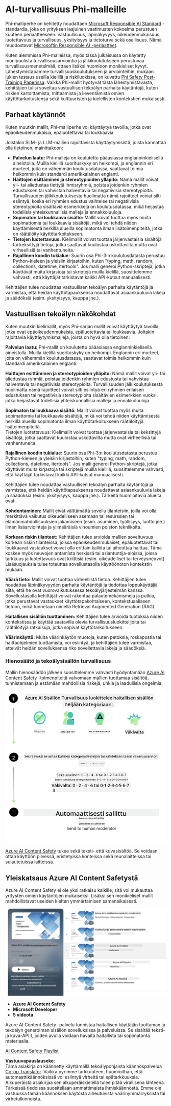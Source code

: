 <!--
CO_OP_TRANSLATOR_METADATA:
{
  "original_hash": "c8273672cc57df2be675407a1383aaf0",
  "translation_date": "2025-05-09T06:05:38+00:00",
  "source_file": "md/01.Introduction/01/01.AISafety.md",
  "language_code": "fi"
}
-->
# AI-turvallisuus Phi-malleille  
Phi-malliperhe on kehitetty noudattaen [Microsoft Responsible AI Standard](https://query.prod.cms.rt.microsoft.com/cms/api/am/binary/RE5cmFl) -standardia, joka on yrityksen laajuinen vaatimusten kokoelma perustuen kuuteen periaatteeseen: vastuullisuus, läpinäkyvyys, oikeudenmukaisuus, luotettavuus ja turvallisuus, yksityisyys ja tietoturva sekä osallisuus. Nämä muodostavat [Microsoftin Responsible AI -periaatteet](https://www.microsoft.com/ai/responsible-ai).  

Kuten aiemmissa Phi-malleissa, myös tässä julkaisussa on käytetty monipuolista turvallisuusarviointia ja jälkikoulutukseen perustuvaa turvallisuusmenetelmää, ottaen lisäksi huomioon monikieliset kyvyt. Lähestymistapamme turvallisuuskoulutukseen ja arviointeihin, mukaan lukien testaus useilla kielillä ja riskiluokissa, on kuvattu [Phi Safety Post-Training Paperissa](https://arxiv.org/abs/2407.13833). Vaikka Phi-mallit hyötyvät tästä lähestymistavasta, kehittäjien tulisi soveltaa vastuullisen tekoälyn parhaita käytäntöjä, kuten riskien kartoittamista, mittaamista ja lieventämistä omien käyttötarkoitustensa sekä kulttuuristen ja kielellisten kontekstien mukaisesti.  

## Parhaat käytännöt  

Kuten muutkin mallit, Phi-malliperhe voi käyttäytyä tavoilla, jotka ovat epäoikeudenmukaisia, epäluotettavia tai loukkaavia.  

Joistakin SLM- ja LLM-mallien rajoittavista käyttäytymisistä, joista kannattaa olla tietoinen, mainittakoon:  

- **Palvelun laatu:** Phi-malleja on koulutettu pääasiassa englanninkielisellä aineistolla. Muilla kielillä suorituskyky on heikompi, ja englannin eri murteet, joita on vähemmän koulutusdatassa, saattavat toimia heikommin kuin standardi amerikkalainen englanti.  
- **Haittojen esittäminen ja stereotypioiden ylläpito:** Nämä mallit voivat yli- tai aliedustaa tiettyjä ihmisryhmiä, poistaa joidenkin ryhmien edustuksen tai vahvistaa halventavia tai negatiivisia stereotypioita. Turvallisuuden jälkikoulutuksesta huolimatta nämä rajoitteet voivat silti esiintyä, koska eri ryhmien edustus vaihtelee tai negatiivisia stereotypioita sisältäviä esimerkkejä on koulutusdatassa, mikä heijastaa todellisia yhteiskunnallisia malleja ja ennakkoluuloja.  
- **Sopimaton tai loukkaava sisältö:** Mallit voivat tuottaa myös muita sopimattomia tai loukkaavia sisältöjä, mikä voi tehdä niiden käyttämisestä herkillä alueilla sopimatonta ilman lisätoimenpiteitä, jotka on räätälöity käyttötarkoitukseen.  
- **Tietojen luotettavuus:** Kielimallit voivat tuottaa järjenvastaisia sisältöjä tai keksittyjä tietoja, jotka saattavat kuulostaa uskottavilta mutta ovat virheellisiä tai vanhentuneita.  
- **Rajallinen koodin tukialue:** Suurin osa Phi-3:n koulutusdatasta perustuu Python-kieleen ja yleisiin kirjastoihin, kuten "typing, math, random, collections, datetime, itertools". Jos malli generoi Python-skriptejä, jotka käyttävät muita kirjastoja tai skriptejä muilla kielillä, suosittelemme vahvasti, että käyttäjät tarkistavat kaikki API-kutsut manuaalisesti.  

Kehittäjien tulee noudattaa vastuullisen tekoälyn parhaita käytäntöjä ja varmistaa, että heidän käyttötapauksensa noudattavat asiaankuuluvia lakeja ja säädöksiä (esim. yksityisyys, kauppa jne.).  

## Vastuullisen tekoälyn näkökohdat  

Kuten muutkin kielimallit, myös Phi-sarjan mallit voivat käyttäytyä tavoilla, jotka ovat epäoikeudenmukaisia, epäluotettavia tai loukkaavia. Joitakin rajoittavia käyttäytymismalleja, joista on hyvä olla tietoinen:  

**Palvelun laatu:** Phi-mallit on koulutettu pääasiassa englanninkielisellä aineistolla. Muilla kielillä suorituskyky on heikompi. Englannin eri murteet, joita on vähemmän koulutusdatassa, saattavat toimia heikommin kuin standardi amerikkalainen englanti.  

**Haittojen esittäminen ja stereotypioiden ylläpito:** Nämä mallit voivat yli- tai aliedustaa ryhmiä, poistaa joidenkin ryhmien edustusta tai vahvistaa halventavia tai negatiivisia stereotypioita. Turvallisuuden jälkikoulutuksesta huolimatta nämä rajoitteet voivat silti esiintyä eri ryhmien erilaisen edustuksen tai negatiivisia stereotypioita sisältävien esimerkkien vuoksi, jotka heijastavat todellisia yhteiskunnallisia malleja ja ennakkoluuloja.  

**Sopimaton tai loukkaava sisältö:** Mallit voivat tuottaa myös muita sopimattomia tai loukkaavia sisältöjä, mikä voi tehdä niiden käyttämisestä herkillä alueilla sopimatonta ilman käyttötarkoitukseen räätälöityjä lisätoimenpiteitä.  
Tietojen luotettavuus: Kielimallit voivat tuottaa järjenvastaisia tai keksittyjä sisältöjä, jotka saattavat kuulostaa uskottavilta mutta ovat virheellisiä tai vanhentuneita.  

**Rajallinen koodin tukialue:** Suurin osa Phi-3:n koulutusdatasta perustuu Python-kieleen ja yleisiin kirjastoihin, kuten "typing, math, random, collections, datetime, itertools". Jos malli generoi Python-skriptejä, jotka käyttävät muita kirjastoja tai skriptejä muilla kielillä, suosittelemme vahvasti, että käyttäjät tarkistavat kaikki API-kutsut manuaalisesti.  

Kehittäjien tulee noudattaa vastuullisen tekoälyn parhaita käytäntöjä ja varmistaa, että heidän käyttötapauksensa noudattavat asiaankuuluvia lakeja ja säädöksiä (esim. yksityisyys, kauppa jne.). Tärkeitä huomioitavia alueita ovat:  

**Kohdentaminen:** Mallit eivät välttämättä sovellu tilanteisiin, joilla voi olla merkittävä vaikutus oikeudelliseen asemaan tai resurssien tai elämänmahdollisuuksien jakamiseen (esim. asuminen, työllisyys, luotto jne.) ilman lisäarviointeja ja ylimääräisiä vinoumien poiston tekniikoita.  

**Korkean riskin tilanteet:** Kehittäjien tulee arvioida mallien soveltuvuus korkean riskin tilanteissa, joissa epäoikeudenmukaiset, epäluotettavat tai loukkaavat vastaukset voivat olla erittäin kalliita tai aiheuttaa haittaa. Tämä koskee myös neuvojen antamista herkissä tai asiantuntija-aloissa, joissa tarkkuus ja luotettavuus ovat kriittisiä (esim. oikeudelliset tai terveysneuvot). Lisäsuojauksia tulee toteuttaa sovellustasolla käyttöönoton kontekstin mukaan.  

**Väärä tieto:** Mallit voivat tuottaa virheellistä tietoa. Kehittäjien tulee noudattaa läpinäkyvyyden parhaita käytäntöjä ja tiedottaa loppukäyttäjiä siitä, että he ovat vuorovaikutuksessa tekoälyjärjestelmän kanssa. Sovellustasolla kehittäjät voivat rakentaa palautemekanismeja ja putkia, jotka perustavat vastaukset käyttötapakohtaiseen, kontekstuaaliseen tietoon, mikä tunnetaan nimellä Retrieval Augmented Generation (RAG).  

**Haitallisen sisällön tuottaminen:** Kehittäjien tulee arvioida tuotoksia niiden kontekstissa ja käyttää saatavilla olevia turvallisuusluokittelijoita tai räätälöityjä ratkaisuja, jotka sopivat käyttötarkoitukseen.  

**Väärinkäyttö:** Muita väärinkäytön muotoja, kuten petoksia, roskapostia tai haittaohjelmien tuottamista, voi esiintyä, ja kehittäjien tulee varmistaa, etteivät heidän sovelluksensa riko sovellettavia lakeja ja säädöksiä.  

### Hienosäätö ja tekoälysisällön turvallisuus  

Mallin hienosäädön jälkeen suosittelemme vahvasti hyödyntämään [Azure AI Content Safety](https://learn.microsoft.com/azure/ai-services/content-safety/overview) -toimenpiteitä valvomaan mallien tuottamaa sisältöä, tunnistamaan ja estämään mahdollisia riskejä, uhkia ja laadullisia ongelmia.  

![Phi3AISafety](../../../../../translated_images/01.phi3aisafety.b950fac78d0cda701abf8181b3cfdabf328f70d0d5c096d5ebf842a2db62615f.fi.png)  

[Azure AI Content Safety](https://learn.microsoft.com/azure/ai-services/content-safety/overview) tukee sekä teksti- että kuvasisältöä. Se voidaan ottaa käyttöön pilvessä, eristetyissä konteissa sekä reunalaitteissa tai sulautetuissa laitteissa.  

## Yleiskatsaus Azure AI Content Safetystä  

Azure AI Content Safety ei ole yksi ratkaisu kaikille; sitä voi mukauttaa yritysten omien käytäntöjen mukaiseksi. Lisäksi sen monikieliset mallit mahdollistavat useiden kielten ymmärtämisen samanaikaisesti.  

![AIContentSafety](../../../../../translated_images/01.AIcontentsafety.da9a83e9538e688418877be04138e05621b0ab1222565ac2761e28677a59fdb4.fi.png)  

- **Azure AI Content Safety**  
- **Microsoft Developer**  
- **5 videota**  

Azure AI Content Safety -palvelu tunnistaa haitallisen käyttäjän tuottaman ja tekoälyn generoiman sisällön sovelluksissa ja palveluissa. Se sisältää teksti- ja kuva-API:t, joiden avulla voidaan havaita haitallista tai sopimatonta materiaalia.  

[AI Content Safety Playlist](https://www.youtube.com/playlist?list=PLlrxD0HtieHjaQ9bJjyp1T7FeCbmVcPkQ)

**Vastuuvapauslauseke**:  
Tämä asiakirja on käännetty käyttämällä tekoälypohjaista käännöspalvelua [Co-op Translator](https://github.com/Azure/co-op-translator). Vaikka pyrimme tarkkuuteen, huomioithan, että automaattikäännöksissä voi esiintyä virheitä tai epätarkkuuksia. Alkuperäistä asiakirjaa sen alkuperäiskielellä tulee pitää virallisena lähteenä. Tärkeissä tiedoissa suositellaan ammattimaista ihmiskäännöstä. Emme ole vastuussa tämän käännöksen käytöstä aiheutuvista väärinymmärryksistä tai virhetulkinnoista.
